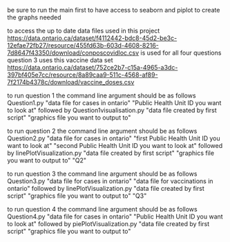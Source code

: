 be sure to run the main first to have access to seaborn and piplot to create the graphs needed

to access the up to date data files used in this project 
https://data.ontario.ca/dataset/f4112442-bdc8-45d2-be3c-12efae72fb27/resource/455fd63b-603d-4608-8216-7d8647f43350/download/conposcovidloc.csv is used for all four questions
question 3 uses this vaccine data set https://data.ontario.ca/dataset/752ce2b7-c15a-4965-a3dc-397bf405e7cc/resource/8a89caa9-511c-4568-af89-7f2174b4378c/download/vaccine_doses.csv

to run question 1 the command line argument should be as follows Question1.py "data file for cases in ontario" "Public Health Unit ID you want to look at"
followed by Question1visualisation.py "data file created by first script" "graphics file you want to output to"
   
to run question 2 the command line argument should be as follows Question2.py "data file for cases in ontario" "first Public Health Unit ID you want to look at" "second Public Health Unit ID you want to look at"
followed by linePlotVisualization.py "data file created by first script" "graphics file you want to output to" "Q2"
   
to run question 3 the command line argument should be as follows Question3.py "data file for cases in ontario" "data file for vaccinations in ontario"
followed by linePlotVisualization.py "data file created by first script" "graphics file you want to output to" "Q3"
   
to run question 4 the command line argument should be as follows Question4.py "data file for cases in ontario" "Public Health Unit ID you want to look at"
followed by piePlotVisualization.py "data file created by first script" "graphics file you want to output to"
